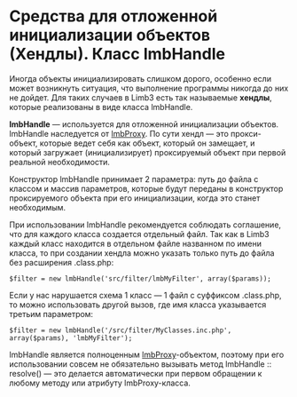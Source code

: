 # Средства для отложенной инициализации объектов (Хендлы). Класс lmbHandle
Иногда объекты инициализировать слишком дорого, особенно если может возникнуть ситуация, что выполнение программы никогда до них не дойдет. Для таких случаев в Limb3 есть так называемые **хендлы**, которые реализованы в виде класса lmbHandle.

**lmbHandle** — используется для отложенной инициализации объектов. lmbHandle наследуется от [lmbProxy](./lmb_proxy.md). По сути хендл — это прокси-объект, которые ведет себя как объект, который он замещает, и который загружает (инициализирует) проксируемый объект при первой реальной необходимости.

Конструктор lmbHandle принимает 2 параметра: путь до файла с классом и массив параметров, которые будут переданы в конструктор проксируемого объекта при его инициализации, когда это станет необходимым.

При использовании lmbHandle рекомендуется соблюдать соглашение, что для каждого класса создается отдельный файл. Так как в Limb3 каждый класс находится в отдельном файле названном по имени класса, то при создании хендла можно указать только путь до файла без расширения .class.php:

    $filter = new lmbHandle('src/filter/lmbMyFilter', array($params));

Если у нас нарушается схема 1 класс — 1 файл с суффиксом .class.php, то можно использовать другой вызов, где имя класса указывается третьим параметром:

    $filter = new lmbHandle('/src/filter/MyClasses.inc.php', array($params), 'lmbMyFilter');

lmbHandle является полноценным [lmbProxy](./lmb_proxy.md)-объектом, поэтому при его использовании совсем не обязательно вызывать метод lmbHandle :: resolve() — это делается автоматически при первом обращении к любому методу или атрибуту lmbProxy-класса.

